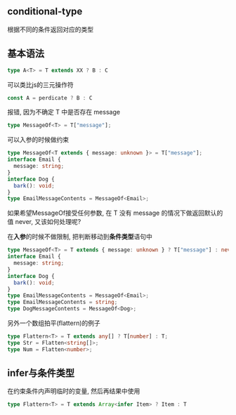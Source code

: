 ## conditional-type

根据不同的条件返回对应的类型

## 基本语法
```ts
type A<T> = T extends XX ? B : C
```
可以类比js的三元操作符
```js
const A = perdicate ? B : C
```

报错, 因为不确定 T 中是否存在 message

```ts
type MessageOf<T> = T["message"];
```

可以入参的时候做约束

```ts
type MessageOf<T extends { message: unknown }> = T["message"];
interface Email {
  message: string;
}
interface Dog {
  bark(): void;
}
type EmailMessageContents = MessageOf<Email>;
```

如果希望MessageOf接受任何参数, 在 T 没有 message 的情况下做返回默认的值 never, 又该如何处理呢?

在**入参**的时候不做限制, 把判断移动到**条件类型**语句中

```ts
type MessageOf<T> = T extends { message: unknown } ? T["message"] : never;
interface Email {
  message: string;
}
interface Dog {
  bark(): void;
}
type EmailMessageContents = MessageOf<Email>;
type EmailMessageContents = string;
type DogMessageContents = MessageOf<Dog>;
```

另外一个数组拍平(flattern)的例子
```ts
type Flattern<T> = T extends any[] ? T[number] : T;
type Str = Flatten<string[]>;
type Num = Flatten<number>;
```

## infer与条件类型

在约束条件内声明临时的变量, 然后再结果中使用
```ts
type Flattern<T> = T extends Array<infer Item> ? Item : T
```